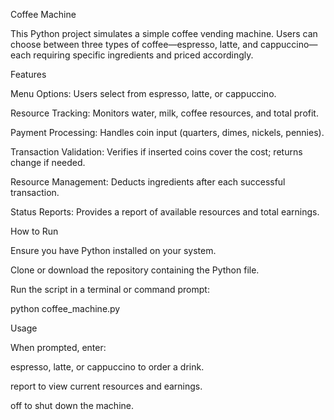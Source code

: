 Coffee Machine 

This Python project simulates a simple coffee vending machine. Users can choose between three types of coffee—espresso, latte, and cappuccino—each requiring specific ingredients and priced accordingly.

Features

Menu Options: Users select from espresso, latte, or cappuccino.

Resource Tracking: Monitors water, milk, coffee resources, and total profit.

Payment Processing: Handles coin input (quarters, dimes, nickels, pennies).

Transaction Validation: Verifies if inserted coins cover the cost; returns change if needed.

Resource Management: Deducts ingredients after each successful transaction.

Status Reports: Provides a report of available resources and total earnings.

How to Run

Ensure you have Python installed on your system.

Clone or download the repository containing the Python file.

Run the script in a terminal or command prompt:

python coffee_machine.py

Usage

When prompted, enter:

espresso, latte, or cappuccino to order a drink.

report to view current resources and earnings.

off to shut down the machine.

